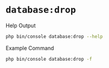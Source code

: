 # `database:drop`

<div class="code-title auto-refresh">Help Output</div>

```bash
php bin/console database:drop --help
```

[](../assets/database-drop-help.html ':include :type=html')

<div class="code-title auto-refresh">Example Command</div>

```bash
php bin/console database:drop -f
```

[](../assets/database-drop.html ':include :type=html')
